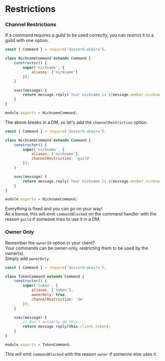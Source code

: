 # Restrictions

### Channel Restrictions

If a command requires a guild to be used correctly, you can restrict it to a guild with one option.  

```js
const { Command } = require('discord-akairo');

class NicknameCommand extends Command {
    constructor() {
        super('nickname', {
            aliases: ['nickname']
        });
    }

    exec(message) {
        return message.reply(`Your nickname is ${message.member.nickname}.`);
    }
}

module.exports = NicknameCommand;
```

The above breaks in a DM, so let's add the `channelRestriction` option.  

```js
const { Command } = require('discord-akairo');

class NicknameCommand extends Command {
    constructor() {
        super('nickname', {
            aliases: ['nickname'],
            channelRestriction: 'guild'
        });
    }

    exec(message) {
        return message.reply(`Your nickname is ${message.member.nickname}.`);
    }
}

module.exports = NicknameCommand;
```

Everything is fixed and you can go on your way!  
As a bonus, this will emit `commandBlocked` on the command handler with the reason `guild` if someone tries to use it in a DM.  

### Owner Only

Remember the `ownerID` option in your client?  
Your commands can be owner-only, restricting them to be used by the owner(s).  
Simply add `ownerOnly`.  

```js
const { Command } = require('discord-akairo');

class TokenCommand extends Command {
    constructor() {
        super('token', {
            aliases: ['token'],
            ownerOnly: true,
            channelRestriction: 'dm'
        });
    }

    exec(message) {
        // Don't actually do this.
        return message.reply(this.client.token);
    }
}

module.exports = TokenCommand;
```

This will emit `commandBlocked` with the reason `owner` if someone else uses it.  
